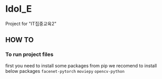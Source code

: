 # Idol_E

Project for "IT집중교육2"

## HOW TO

### To run project files

first you need to install some packages from pip
we recomend to install below packages
`facenet-pytorch` `moviepy` `opencv-python`

